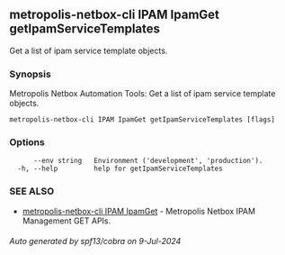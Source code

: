 ## metropolis-netbox-cli IPAM IpamGet getIpamServiceTemplates

Get a list of ipam service template objects.

### Synopsis


Metropolis Netbox Automation Tools:
  Get a list of ipam service template objects.

```
metropolis-netbox-cli IPAM IpamGet getIpamServiceTemplates [flags]
```

### Options

```
      --env string   Environment ('development', 'production').
  -h, --help         help for getIpamServiceTemplates
```

### SEE ALSO

* [metropolis-netbox-cli IPAM IpamGet]()	 - Metropolis Netbox IPAM Management GET APIs.

###### Auto generated by spf13/cobra on 9-Jul-2024
